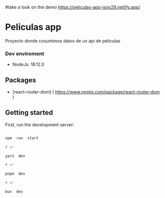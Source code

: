 #take a look on the demo
https://peliculas-app-jsov29.netlify.app/

# Peliculas app

Proyecto donde cosumimos datos de un api de peliculas

### Dev enviroment
- NodeJs: 18.12.0

## Packages
- [react-router-dom] ( https://www.npmjs.com/package/react-router-dom )

## Getting started
First, run the development server:

```bash

npm  run  start

# or

yarn  dev

# or

pnpm  dev

# or

bun  dev
